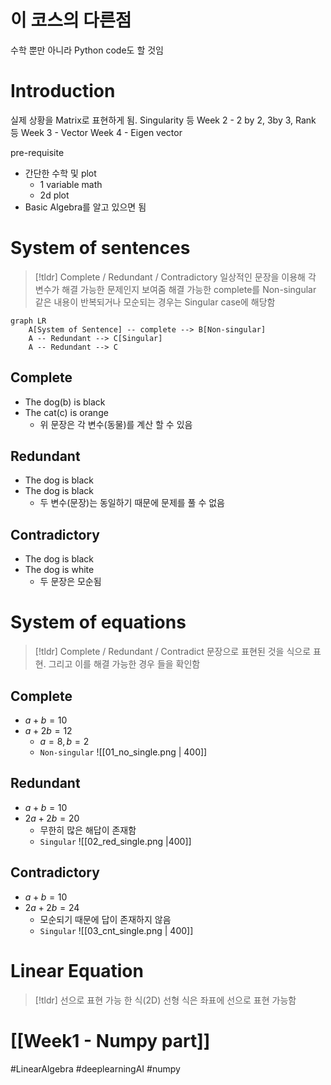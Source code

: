 

# 이 코스의 다른점
수학 뿐만 아니라 Python code도 할 것임

# Introduction
실제 상황을 Matrix로 표현하게 됨. Singularity 등
Week 2 - 2 by 2, 3by 3, Rank 등
Week 3 - Vector
Week 4 - Eigen vector

pre-requisite
- 간단한 수학 및 plot
	- 1 variable math
	- 2d plot
- Basic Algebra를 알고 있으면 됨

# System of sentences
> [!tldr] Complete / Redundant / Contradictory
> 일상적인 문장을 이용해 각 변수가 해결 가능한 문제인지 보여줌
> 해결 가능한 complete를 Non-singular
> 같은 내용이 반복되거나 모순되는 경우는 Singular case에 해당함

```mermaid
graph LR
	A[System of Sentence] -- complete --> B[Non-singular]
	A -- Redundant --> C[Singular]
	A -- Redundant --> C
```


## Complete
- The dog(b) is black
- The cat(c) is orange
	- 위 문장은 각 변수(동물)를 계산 할 수 있음

## Redundant
- The dog is black
- The dog is black
	- 두 변수(문장)는 동일하기 때문에 문제를 풀 수 없음

## Contradictory
- The dog is black
- The dog is white
	- 두 문장은 모순됨

# System of equations
> [!tldr] Complete / Redundant / Contradict
> 문장으로 표현된 것을 식으로 표현. 그리고 이를 해결 가능한 경우 들을 확인함

## Complete
- $a+b=10$
- $a+2b=12$
	- $a=8,b=2$
	- `Non-singular`
![[01_no_single.png | 400]]


## Redundant
- $a+b=10$
- $2a+2b=20$
	- 무한히 많은 해답이 존재함
	- `Singular`
![[02_red_single.png |400]]
## Contradictory
- $a+b=10$
- $2a+2b=24$
	- 모순되기 때문에 답이 존재하지 않음
	- `Singular`
![[03_cnt_single.png | 400]]

# Linear Equation
> [!tldr] 선으로 표현 가능 한 식(2D)
> 선형 식은 좌표에 선으로 표현 가능함

# [[Week1 - Numpy part]]





#LinearAlgebra #deeplearningAI #numpy 
